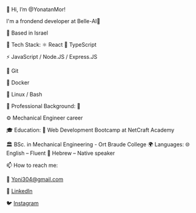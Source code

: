 👋 Hi, I’m @YonatanMor!

I'm a frondend developer at Belle-AI🚀

📍 Based in Israel

🎨 Tech Stack:
⚛️ React
🧬 TypeScript

<!-- 🐍 Python / FastAPI -->

⚡ JavaScript / Node.JS / Express.JS

<!-- 🐘 PHP / Laravel -->
<!-- 👉🏽 C -->
<!-- 🐘 PostgreSQL / 🐬 MySQL -->
<!-- 🍃 MongoDB -->
<!-- 📚 Peewee / ⚗️ SQLalchemy -->
<!-- 🦦 Mongoose -->
<!-- 🧪 Pytest / Jest -->

🌲 Git

🐳 Docker

🐧 Linux / Bash

💼 Professional Background:
🚀

⚙️ Mechanical Engineer career

🎓 Education:
📖 Web Development Bootcamp at NetCraft Academy

🏛️ BSc. in Mechanical Engineering - Ort Braude College
🌍 Languages:
🌐 English – Fluent
🐪 Hebrew – Native speaker

📫 How to reach me:

📧 Yoni304@gmail.com

💼 [LinkedIn]( https://www.linkedin.com/in/jonathan-mor-dev/)

🐦 [Instagram](https://www.instagram.com/yonatanmor?igsh=dHRuOHdsdHd5Zmx2)
